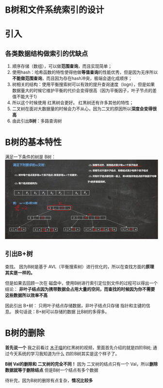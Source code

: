 # B树和文件系统索引的设计
# 引入
## 各类数据结构做索引的优缺点
1. 顺序存储（数组），可以做**范围查询**，而且实现简单；
1. 使用hash：哈希函数的特性使得他做**等值查询**的性能优秀，但是因为无序所以**不能做范围查询**，而且因为存在hash冲突，极端会退化成顺序；
1. 树相关的结构：使用平衡搜索树可以有效的提升查询速度（logn），但是如果数据量大的时候它维护平衡的代价会变得很高（因为平衡因子，叶子节点的差值不能大于1）
1. 所以这个时候使用 红黑树会更好。 红黑树还有许多其他的特性；
1. 二叉树在面对大数据量的时候会力不从心，因为二叉的原因所以**深度会变得很高**
1. 由此引出**B树**：多路查询树


# B树的基本特性
满足一下条件的树是 B树：
![Img](./res/drawable/B树的特点以及一个实际的B树.png)

## 引出B+树
查找。
因为B树是基于 AVL（平衡搜索树）进行优化的，所以在查找方面的**原理其实是一样的。**

但是如果去回顾一次在 磁盘中，使用B树进行索引定位到文件的过程可以得出一个结论：
**非叶子结点因为携带数据会占用大量的空间，而查找的时候因为你不需要这些数据所以效率不高**

因此引出 B+树：
只用叶子结点存储数据，非叶子结点只存储 指针和主键的信息。
换句话说：B+树可以存储的数据 比B树的多得多。

# B树的删除
**首先说一个**
我之前看过 [木子喵](https://space.bilibili.com/27735697/)的红黑树的视频，里面首先介绍的就是四阶B树;
通过今天系统的学习我知道为什么 四阶B树其实是这个样子了。

**B树 Val的删除和 二叉树的完全不同！**
因为 二叉树的结点只有一个 Val，所以**删除数据就等于删除结点**
但是B树一个结点有多个数据


待补完，因为B树的删除有点复杂，**情况比较多**
